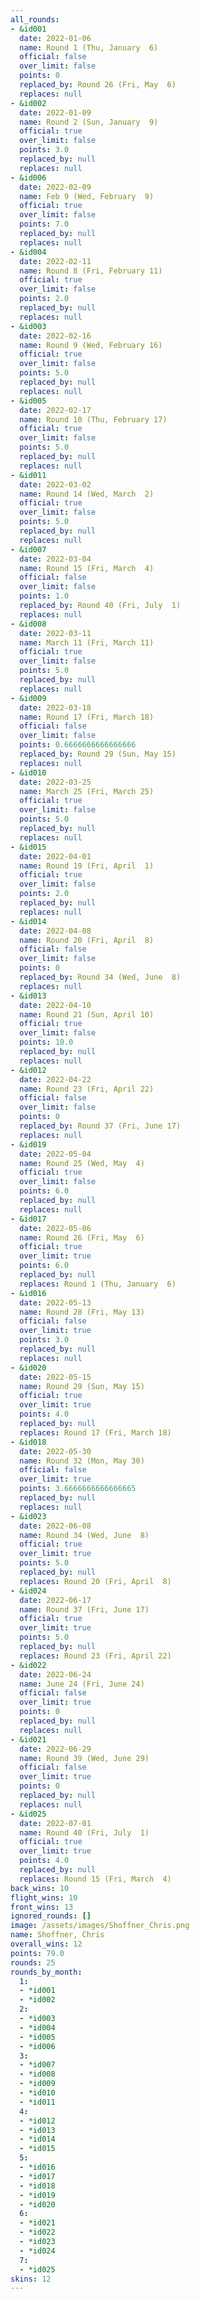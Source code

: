 ```yaml
---
all_rounds:
- &id001
  date: 2022-01-06
  name: Round 1 (Thu, January  6)
  official: false
  over_limit: false
  points: 0
  replaced_by: Round 26 (Fri, May  6)
  replaces: null
- &id002
  date: 2022-01-09
  name: Round 2 (Sun, January  9)
  official: true
  over_limit: false
  points: 3.0
  replaced_by: null
  replaces: null
- &id006
  date: 2022-02-09
  name: Feb 9 (Wed, February  9)
  official: true
  over_limit: false
  points: 7.0
  replaced_by: null
  replaces: null
- &id004
  date: 2022-02-11
  name: Round 8 (Fri, February 11)
  official: true
  over_limit: false
  points: 2.0
  replaced_by: null
  replaces: null
- &id003
  date: 2022-02-16
  name: Round 9 (Wed, February 16)
  official: true
  over_limit: false
  points: 5.0
  replaced_by: null
  replaces: null
- &id005
  date: 2022-02-17
  name: Round 10 (Thu, February 17)
  official: true
  over_limit: false
  points: 5.0
  replaced_by: null
  replaces: null
- &id011
  date: 2022-03-02
  name: Round 14 (Wed, March  2)
  official: true
  over_limit: false
  points: 5.0
  replaced_by: null
  replaces: null
- &id007
  date: 2022-03-04
  name: Round 15 (Fri, March  4)
  official: false
  over_limit: false
  points: 1.0
  replaced_by: Round 40 (Fri, July  1)
  replaces: null
- &id008
  date: 2022-03-11
  name: March 11 (Fri, March 11)
  official: true
  over_limit: false
  points: 5.0
  replaced_by: null
  replaces: null
- &id009
  date: 2022-03-18
  name: Round 17 (Fri, March 18)
  official: false
  over_limit: false
  points: 0.6666666666666666
  replaced_by: Round 29 (Sun, May 15)
  replaces: null
- &id010
  date: 2022-03-25
  name: March 25 (Fri, March 25)
  official: true
  over_limit: false
  points: 5.0
  replaced_by: null
  replaces: null
- &id015
  date: 2022-04-01
  name: Round 19 (Fri, April  1)
  official: true
  over_limit: false
  points: 2.0
  replaced_by: null
  replaces: null
- &id014
  date: 2022-04-08
  name: Round 20 (Fri, April  8)
  official: false
  over_limit: false
  points: 0
  replaced_by: Round 34 (Wed, June  8)
  replaces: null
- &id013
  date: 2022-04-10
  name: Round 21 (Sun, April 10)
  official: true
  over_limit: false
  points: 10.0
  replaced_by: null
  replaces: null
- &id012
  date: 2022-04-22
  name: Round 23 (Fri, April 22)
  official: false
  over_limit: false
  points: 0
  replaced_by: Round 37 (Fri, June 17)
  replaces: null
- &id019
  date: 2022-05-04
  name: Round 25 (Wed, May  4)
  official: true
  over_limit: false
  points: 6.0
  replaced_by: null
  replaces: null
- &id017
  date: 2022-05-06
  name: Round 26 (Fri, May  6)
  official: true
  over_limit: true
  points: 6.0
  replaced_by: null
  replaces: Round 1 (Thu, January  6)
- &id016
  date: 2022-05-13
  name: Round 28 (Fri, May 13)
  official: false
  over_limit: true
  points: 3.0
  replaced_by: null
  replaces: null
- &id020
  date: 2022-05-15
  name: Round 29 (Sun, May 15)
  official: true
  over_limit: true
  points: 4.0
  replaced_by: null
  replaces: Round 17 (Fri, March 18)
- &id018
  date: 2022-05-30
  name: Round 32 (Mon, May 30)
  official: false
  over_limit: true
  points: 3.6666666666666665
  replaced_by: null
  replaces: null
- &id023
  date: 2022-06-08
  name: Round 34 (Wed, June  8)
  official: true
  over_limit: true
  points: 5.0
  replaced_by: null
  replaces: Round 20 (Fri, April  8)
- &id024
  date: 2022-06-17
  name: Round 37 (Fri, June 17)
  official: true
  over_limit: true
  points: 5.0
  replaced_by: null
  replaces: Round 23 (Fri, April 22)
- &id022
  date: 2022-06-24
  name: June 24 (Fri, June 24)
  official: false
  over_limit: true
  points: 0
  replaced_by: null
  replaces: null
- &id021
  date: 2022-06-29
  name: Round 39 (Wed, June 29)
  official: false
  over_limit: true
  points: 0
  replaced_by: null
  replaces: null
- &id025
  date: 2022-07-01
  name: Round 40 (Fri, July  1)
  official: true
  over_limit: true
  points: 4.0
  replaced_by: null
  replaces: Round 15 (Fri, March  4)
back_wins: 10
flight_wins: 10
front_wins: 13
ignored_rounds: []
image: /assets/images/Shoffner_Chris.png
name: Shoffner, Chris
overall_wins: 12
points: 79.0
rounds: 25
rounds_by_month:
  1:
  - *id001
  - *id002
  2:
  - *id003
  - *id004
  - *id005
  - *id006
  3:
  - *id007
  - *id008
  - *id009
  - *id010
  - *id011
  4:
  - *id012
  - *id013
  - *id014
  - *id015
  5:
  - *id016
  - *id017
  - *id018
  - *id019
  - *id020
  6:
  - *id021
  - *id022
  - *id023
  - *id024
  7:
  - *id025
skins: 12
---
```

